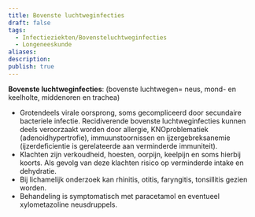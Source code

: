 ```yaml
---
title: Bovenste luchtweginfecties
draft: false
tags:
  - Infectieziekten/Bovensteluchtweginfecties
  - Longeneeskunde
aliases: 
description: 
publish: true
---
```


**Bovenste luchtweginfecties**: (bovenste luchtwegen= neus, mond- en keelholte, middenoren en trachea) 
- Grotendeels virale oorsprong, soms gecompliceerd door secundaire bacteriele infectie. Recidiverende bovenste luchtweginfecties kunnen deels veroorzaakt worden door allergie, KNOproblematiek (adenoidhypertrofie), immuunstoornissen en ijzergebreksanemie (ijzerdeficientie is gerelateerde aan verminderde immuniteit).
- Klachten zijn verkoudheid, hoesten, oorpijn, keelpijn en soms hierbij koorts. Als gevolg van deze klachten risico op verminderde intake en dehydratie. 
- Bij lichamelijk onderzoek kan rhinitis, otitis, faryngitis, tonsillitis gezien worden.
- Behandeling is symptomatisch met paracetamol en eventueel xylometazoline neusdruppels.
